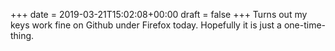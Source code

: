 +++
date = 2019-03-21T15:02:08+00:00
draft = false
+++
Turns out my keys work fine on Github under Firefox today. Hopefully it is just a one-time-thing.